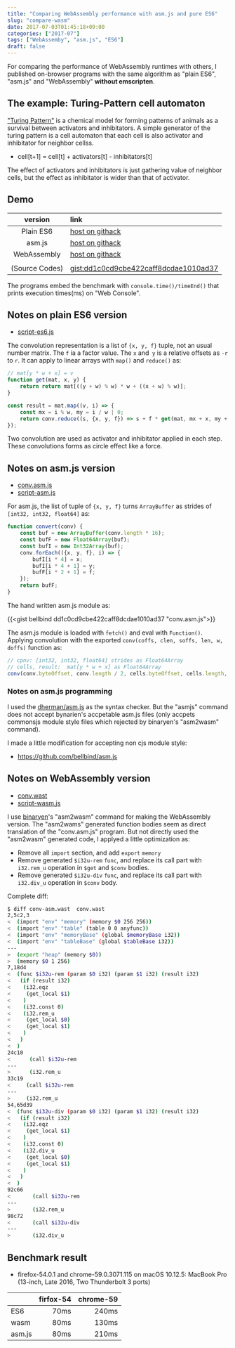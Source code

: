 ```yaml
---
title: "Comparing WebAssembly performance with asm.js and pure ES6"
slug: "compare-wasm"
date: 2017-07-03T01:45:18+09:00
categories: ["2017-07"]
tags: ["WebAssemby", "asm.js", "ES6"]
draft: false
---
```


For comparing the performance of WebAssembly runtimes with others,
I published on-browser programs with the same algorithm 
as "plain ES6", "asm.js" and "WebAssembly" **without emscripten**.

<!--more-->

## The example: Turing-Pattern cell automaton

["Turing Pattern"](https://www.google.com/search?q=Turing+Pattern) is a chemical model for forming patterns of animals
as a survival between activators and inhibitators.
A simple generator of the turing pattern is a cell automaton that
each cell is also activator and inhibitator for neighbor cellss.

- cell[t+1] = cell[t] + activators[t] - inhibitators[t]

The effect of activators and inhibitators is just gathering value of neighbor cells,
but the effect as inhibitator is wider than that of activator.

## Demo

| version      | link                                                                                                       |
|:------------:|:-----------------------------------------------------------------------------------------------------------|
| Plain ES6    | [host on githack](https://gist.githack.com/bellbind/dd1c0cd9cbe422caff8dcdae1010ad37/raw/index-es6.html)   |
| asm.js       | [host on githack](https://gist.githack.com/bellbind/dd1c0cd9cbe422caff8dcdae1010ad37/raw/index-asm.html)   |
| WebAssembly  | [host on githack](https://gist.githack.com/bellbind/dd1c0cd9cbe422caff8dcdae1010ad37/raw/index-wasm.html)  |
|              |                                                                                                            |
|(Source Codes)| [gist:dd1c0cd9cbe422caff8dcdae1010ad37](https://gist.github.com/bellbind/dd1c0cd9cbe422caff8dcdae1010ad37) |

The programs embed the benchmark with `console.time()/timeEnd()` that prints execution times(ms) on  "Web Console".

## Notes on plain ES6 version

- [script-es6.js](https://gist.github.com/bellbind/dd1c0cd9cbe422caff8dcdae1010ad37#file-script-es6-js)

The convolution representation is a list of `{x, y, f}` tuple, not an usual number matrix. 
The `f` ia a factor value. The `x` and` y` is a relative offsets as `-r` to `r`.
It can apply to linear arrays with `map()` and `reduce()` as:

```js
// mat[y * w + x] = v
function get(mat, x, y) {
    return return mat[((y + w) % w) * w + ((x + w) % w)];
}

const result = mat.map((v, i) => {
    const mx = i % w, my = i / w | 0;
    return conv.reduce((s, {x, y, f}) => s + f * get(mat, mx + x, my + y), 0);
});
```

Two convolution are used as activator and inhibitator applied in each step.
These convolutions forms as circle effect like a force.

## Notes on asm.js version

- [conv.asm.js](https://gist.github.com/bellbind/dd1c0cd9cbe422caff8dcdae1010ad37#file-conv-asm-js)
- [script-asm.js](https://gist.github.com/bellbind/dd1c0cd9cbe422caff8dcdae1010ad37#file-script-asm-js)

For asm.js, the list of tuple of `{x, y, f}`  turns `ArrayBuffer` as strides of `[int32, int32, float64]` as:

```js
function convert(conv) {
    const buf = new ArrayBuffer(conv.length * 16);
    const bufF = new Float64Array(buf);
    const bufI = new Int32Array(buf);
    conv.forEach(({x, y, f}, i) => {
        bufI[i * 4] = x;
        bufI[i * 4 + 1] = y;
        bufF[i * 2 + 1] = f;
    });
    return bufF;
}
```

The hand written asm.js module as:

{{<gist bellbind dd1c0cd9cbe422caff8dcdae1010ad37 "conv.asm.js">}}

The asm.js module is loaded with `fetch()` and eval with `Function()`.
Applying convolution with the exported `conv(coffs, clen, soffs, len, w, doffs)` function as:

```js
// cpnv: [int32, int32, float64] strides as Float64Array
// cells, result:  mat[y * w + x] as Float64Array
conv(conv.byteOffset, conv.length / 2, cells.byteOffset, cells.length, w, result.byteOffset);
```

### Notes on asm.js programming

I used the [dherman/asm.js](https://github.com/dherman/asm.js) as the syntax checker.
But the "asmjs" command does not accept bynarien's accpetable asm.js files
(only accpets commonsjs module style files which rejected by binaryen's "asm2wasm" command).

I made a little modification for accepting non cjs module style:

- https://github.com/bellbind/asm.js

## Notes on WebAssembly version

- [conv.wast](https://gist.github.com/bellbind/dd1c0cd9cbe422caff8dcdae1010ad37#file-conv-wast)
- [script-wasm.js](https://gist.github.com/bellbind/dd1c0cd9cbe422caff8dcdae1010ad37#file-script-wasm-js)

I use [binaryen](https://github.com/WebAssembly/binaryen)'s "asm2wasm" command for making the WebAssembly version.
The "asm2wams" generated function bodies seem as direct translation of the "conv.asm.js" program.
But not directly used the "asm2wasm" generated code, I applyed a little optimization as:

- Remove all `import` section, and add `export` `memory`
- Remove generated `$i32u-rem` `func`, and replace its call part with `i32.rem_u` operation in `$get` and `$conv` bodies.
- Remove generated `$i32u-div` `func`, and replace its call part with `i32.div_u` operation in `$conv` body.

Complete diff:

```bash
$ diff conv-asm.wast  conv.wast
2,5c2,3
<  (import "env" "memory" (memory $0 256 256))
<  (import "env" "table" (table 0 0 anyfunc))
<  (import "env" "memoryBase" (global $memoryBase i32))
<  (import "env" "tableBase" (global $tableBase i32))
---
>  (export "heap" (memory $0))
>  (memory $0 1 256)
7,18d4
<  (func $i32u-rem (param $0 i32) (param $1 i32) (result i32)
<   (if (result i32)
<    (i32.eqz
<     (get_local $1)
<    )
<    (i32.const 0)
<    (i32.rem_u
<     (get_local $0)
<     (get_local $1)
<    )
<   )
<  )
24c10
<      (call $i32u-rem
---
>      (i32.rem_u
33c19
<     (call $i32u-rem
---
>     (i32.rem_u
54,65d39
<  (func $i32u-div (param $0 i32) (param $1 i32) (result i32)
<   (if (result i32)
<    (i32.eqz
<     (get_local $1)
<    )
<    (i32.const 0)
<    (i32.div_u
<     (get_local $0)
<     (get_local $1)
<    )
<   )
<  )
92c66
<       (call $i32u-rem
---
>       (i32.rem_u
98c72
<       (call $i32u-div
---
>       (i32.div_u
```

## Benchmark result

- firefox-54.0.1 and chrome-59.0.3071.115 on macOS 10.12.5: MacBook Pro (13-inch, Late 2016, Two Thunderbolt 3 ports)

|      |firfox-54|chrome-59|
|------|--------:|--------:|
|ES6   | 70ms    | 240ms   |
|wasm  | 80ms    | 130ms   |
|asm.js| 80ms    | 210ms   |

